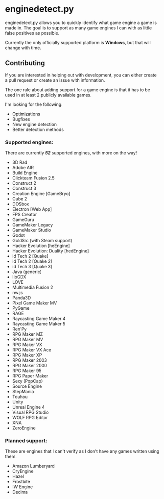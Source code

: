 # enginedetect.py

enginedetect.py allows you to quickly identify what game engine a game is made in. The goal is to support as many game engines I can with as little false positives as possible.

Currently the only officially supported platform is **Windows**, but that will change with time.

## Contributing

If you are interested in helping out with development, you can either create a pull request or create an issue with information.

The one rule about adding support for a game engine is that it has to be used in at least 2 publicly available games.

I'm looking for the following:

- Optimizations
- Bugfixes
- New engine detection
- Better detection methods

### Supported engines:

There are currently ***52*** supported engines, with more on the way!

- 3D Rad
- Adobe AIR
- Build Engine
- Clickteam Fusion 2.5
- Construct 2
- Construct 3
- Creation Engine [GameBryo]
- Cube 2
- DOSbox
- Electron [Web App]
- FPS Creator
- GameGuru
- GameMaker Legacy
- GameMaker Studio
- Godot
- GoldSrc (with Steam support)
- Hacker Evolution [heEngine]
- Hacker Evolution: Duality [hedEngine]
- id Tech 2 [Quake]
- id Tech 2 [Quake 2]
- id Tech 3 [Quake 3]
- Java (generic)
- libGDX
- LOVE
- Multimedia Fusion 2
- nw.js
- Panda3D
- Pixel Game Maker MV
- PyGame
- RAGE
- Raycasting Game Maker 4
- Raycasting Game Maker 5
- Ren'Py
- RPG Maker MZ
- RPG Maker MV
- RPG Maker VX
- RPG Maker VX Ace
- RPG Maker XP
- RPG Maker 2003
- RPG Maker 2000
- RPG Maker 95
- RPG Paper Maker
- Sexy (PopCap)
- Source Engine
- StepMania
- Touhou
- Unity
- Unreal Engine 4
- Visual RPG Studio
- WOLF RPG Editor
- XNA
- ZeroEngine

### Planned support:

These are engines that I can't verify as I don't have any games written using them.

- Amazon Lumberyard
- CryEngine
- Hazel
- Frostbite
- IW Engine
- Decima
